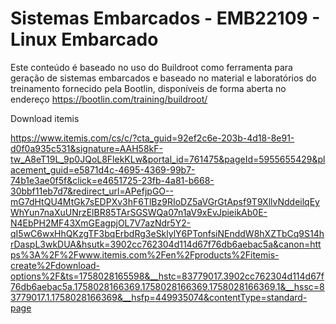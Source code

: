 # Sistemas Embarcados - EMB22109 - Linux Embarcado

Este conteúdo é baseado no uso do Buildroot como ferramenta 
para geração de sistemas embarcados e baseado no material e laboratórios
do treinamento fornecido pela Bootlin, disponíveis de forma aberta no
endereço https://bootlin.com/training/buildroot/

Download itemis

https://www.itemis.com/cs/c/?cta_guid=92ef2c6e-203b-4d18-8e91-d0f0a935c531&signature=AAH58kF-tw_A8eT19L_9p0JQoL8FlekKLw&portal_id=761475&pageId=5955655429&placement_guid=e5871d4c-4695-4369-99b7-74b1e3ae0f5f&click=e4651725-23fb-4a81-b668-30bbf11eb7d7&redirect_url=APefjpGO--mG7dHtQU4MtGk7sEDPXv3hF6TlBz9RIoDZ5aVGrGtApsf9T9XllvNddeilqEyWhYun7naXuUNrzElBR85TArSGSWQa07n1aV9xEvJpieikAb0E-N4EbPH2MF43XmGEagpjOL7V7azNdr5Y2-qI5wC6wxHhQKzgTF3bqErbdRg3eSklylY6PTonfsiNEnddW8hXZTbCq9S14hrDaspL3wkDUA&hsutk=3902cc762304d114d67f76db6aebac5a&canon=https%3A%2F%2Fwww.itemis.com%2Fen%2Fproducts%2Fitemis-create%2Fdownload-options%2F&ts=1758028165598&__hstc=83779017.3902cc762304d114d67f76db6aebac5a.1758028166369.1758028166369.1758028166369.1&__hssc=83779017.1.1758028166369&__hsfp=449935074&contentType=standard-page
